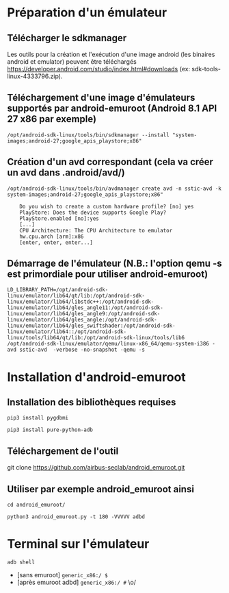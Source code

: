 # Préparation d'un émulateur

## Télécharger le sdkmanager
Les outils pour la création et l'exécution d'une image android (les binaires android et emulator) peuvent être téléchargés https://developer.android.com/studio/index.html#downloads (ex: sdk-tools-linux-4333796.zip). 


## Téléchargement d'une image d'émulateurs supportés par android-emuroot (Android 8.1 API 27 x86 par exemple)
`/opt/android-sdk-linux/tools/bin/sdkmanager --install "system-images;android-27;google_apis_playstore;x86"`

## Création d'un avd correspondant (cela va créer un avd dans .android/avd/)
`/opt/android-sdk-linux/tools/bin/avdmanager create avd -n sstic-avd -k system-images;android-27;google_apis_playstore;x86"`
        
        Do you wish to create a custom hardware profile? [no] yes
        PlayStore: Does the device supports Google Play?
        PlayStore.enabled [no]:yes
        [...]
        CPU Architecture: The CPU Architecture to emulator
        hw.cpu.arch [arm]:x86
        [enter, enter, enter...]

## Démarrage de l'émulateur (N.B.: l'option qemu -s est primordiale pour utiliser android-emuroot)
`LD_LIBRARY_PATH=/opt/android-sdk-linux/emulator/lib64/qt/lib:/opt/android-sdk-linux/emulator/lib64/libstdc++:/opt/android-sdk-linux/emulator/lib64/gles_angle11:/opt/android-sdk-linux/emulator/lib64/gles_angle9:/opt/android-sdk-linux/emulator/lib64/gles_angle:/opt/android-sdk-linux/emulator/lib64/gles_swiftshader:/opt/android-sdk-linux/emulator/lib64::/opt/android-sdk-linux/tools/lib64/qt/lib:/opt/android-sdk-linux/tools/lib6`
`/opt/android-sdk-linux/emulator/qemu/linux-x86_64/qemu-system-i386 -avd sstic-avd  -verbose -no-snapshot -qemu -s`

# Installation d'android-emuroot

## Installation des bibliothèques requises
`pip3 install pygdbmi`

`pip3 install pure-python-adb`

## Téléchargement de l'outil
git clone https://github.com/airbus-seclab/android_emuroot.git

## Utiliser par exemple android_emuroot ainsi
`cd android_emuroot/`

`python3 android_emuroot.py -t 180 -VVVVV adbd`

# Terminal sur l'émulateur

`adb shell`
- [sans emuroot] `generic_x86:/ $`
- [après emuroot adbd] `generic_x86:/ #` \o/

